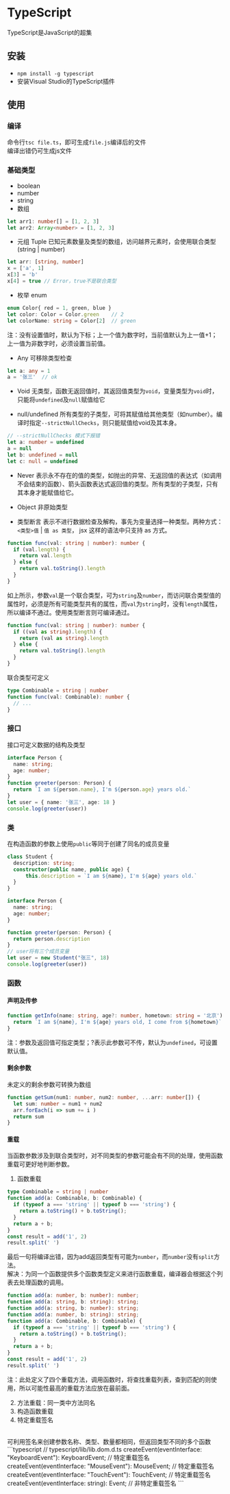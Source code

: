 # TypeScript
TypeScript是JavaScript的超集

## 安装
- `npm install -g typescript`
- 安装Visual Studio的TypeScript插件

## 使用
### 编译
命令行`tsc file.ts`，即可生成`file.js`编译后的文件
<br>
编译出错仍可生成js文件

### 基础类型
- boolean
- number
- string
- 数组
```typescript
let arr1: number[] = [1, 2, 3]
let arr2: Array<number> = [1, 2, 3]
```

- 元组 Tuple
已知元素数量及类型的数组，访问越界元素时，会使用联合类型(string | number)
```typescript
let arr: [string, number]
x = ['a', 1]
x[3] = 'b'
x[4] = true // Error，true不是联合类型
```

- 枚举 enum
```typescript
enum Color{ red = 1, green, blue }
let color: Color = Color.green    // 2
let colorName: string = Color[2]  // green
```
注：没有设置值时，默认为下标；上一个值为数字时，当前值默认为上一值+1；上一值为非数字时，必须设置当前值。

- Any
可移除类型检查
```typescript
let a: any = 1
a = '张三'  // ok
```

- Void
无类型，函数无返回值时，其返回值类型为`void`，变量类型为`void`时，只能将`undefined`及`null`赋值给它

- null/undefined
所有类型的子类型，可将其赋值给其他类型（如number）。编译时指定`--strictNullChecks`，则只能赋值给void及其本身。
```typescript
// --strictNullChecks 模式下报错
let a: number = undefined
a = null
let b: undefined = null
let c: null = undefined
```

- Never
表示永不存在的值的类型，如抛出的异常、无返回值的表达式（如调用不会结束的函数）、箭头函数表达式返回值的类型。所有类型的子类型，只有其本身才能赋值给它。

- Object
非原始类型

- 类型断言
表示不进行数据检查及解构，事先为变量选择一种类型。两种方式：`<类型>值` | `值 as 类型`， jsx 这样的语法中只支持 as 方式。
```typescript
function func(val: string | number): number {
  if (val.length) {
    return val.length
  } else {
    return val.toString().length
  }
}
```
如上所示，参数`val`是一个联合类型，可为`string`及`number`，而访问联合类型值的属性时，必须是所有可能类型共有的属性，而`val`为`string`时，没有`length`属性，所以编译不通过。使用类型断言则可编译通过。
```typescript
function func(val: string | number): number {
  if ((val as string).length) {
    return (val as string).length
  } else {
    return val.toString().length
  }
}
```
联合类型可定义
```typescript
type Combinable = string | number
function func(val: Combinable): number {
  // ...
}
```

### 接口
接口可定义数据的结构及类型
```typescript
interface Person {
  name: string;
  age: number;
}
function greeter(person: Person) {
  return `I am ${person.name}, I'm ${person.age} years old.`
}
let user = { name: '张三', age: 18 }
console.log(greeter(user))
```

### 类
在构造函数的参数上使用`public`等同于创建了同名的成员变量
```typescript
class Student {
  description: string;
  constructor(public name, public age) {
      this.description = `I am ${name}, I'm ${age} years old.`
  }
}

interface Person {
  name: string;
  age: number;
}

function greeter(person: Person) {
  return person.description
}
// user将有三个成员变量
let user = new Student("张三", 18)  
console.log(greeter(user))
```

### 函数
#### 声明及传参
```typescript
function getInfo(name: string, age?: number, hometown: string = '北京'): string {
  return `I am ${name}, I'm ${age} years old, I come from ${hometown}`
}
```
注：参数及返回值可指定类型；?表示此参数可不传，默认为`undefined`，可设置默认值。

#### 剩余参数
未定义的剩余参数可转换为数组
```typescript
function getSum(num1: number, num2: number, ...arr: number[]) {
  let sum: number = num1 + num2
  arr.forEach(i => sum += i )
  return sum
}
```

#### 重载
当函数参数涉及到联合类型时，对不同类型的参数可能会有不同的处理，使用函数重载可更好地判断参数。<br>
1. 函数重载
```typescript
type Combinable = string | number
function add(a: Combinable, b: Combinable) {
  if (typeof a === 'string' || typeof b === 'string') {
    return a.toString() + b.toString();
  }
  return a + b;
}
const result = add('1', 2)
result.split(' ')
```
最后一句将编译出错，因为add返回类型有可能为`number`，而`number`没有`split`方法。<br>
解决：为同一个函数提供多个函数类型定义来进行函数重载，编译器会根据这个列表去处理函数的调用。
```typescript
function add(a: number, b: number): number;
function add(a: string, b: string): string;
function add(a: string, b: number): string;
function add(a: number, b: string): string;
function add(a: Combinable, b: Combinable) {
  if (typeof a === 'string' || typeof b === 'string') {
    return a.toString() + b.toString();
  }
  return a + b;
}
const result = add('1', 2)
result.split(' ')
```
注：此处定义了四个重载方法，调用函数时，将查找重载列表，查到匹配的则使用，所以可能性最高的重载方法应放在最前面。

2. 方法重载：同一类中方法同名
3. 构造函数重载
4. 特定重载签名
<br>
可利用签名来创建参数名称、类型、数量都相同，但返回类型不同的多个函数
```typescript
// typescript/lib/lib.dom.d.ts
createEvent(eventInterface: "KeyboardEvent"): KeyboardEvent; // 特定重载签名
createEvent(eventInterface: "MouseEvent"): MouseEvent; // 特定重载签名
createEvent(eventInterface: "TouchEvent"): TouchEvent; // 特定重载签名
createEvent(eventInterface: string): Event; // 非特定重载签名
```





